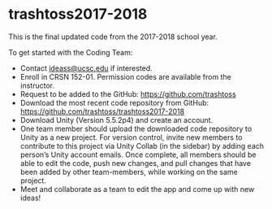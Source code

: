 # trashtoss2017-2018
This is the final updated code from the 2017-2018 school year.

To get started with the Coding Team:

- Contact ideass@ucsc.edu if interested.
- Enroll in CRSN 152-01. Permission codes are available from the instructor. 
- Request to be added to the GitHub: https://github.com/trashtoss 
- Download the most recent code repository from GitHub: https://github.com/trashtoss/trashtoss2017-2018 
- Download Unity (Version 5.5.2p4) and create an account.
- One team member should upload the downloaded code repository to Unity as a new project. For version control, invite new members to contribute to this project via Unity Collab (in the sidebar) by adding each person’s Unity account emails. Once complete, all members should be able to edit the code, push new changes, and pull changes that have been added by other team-members, while working on the same project.
- Meet and collaborate as a team to edit the app and come up with new ideas!

